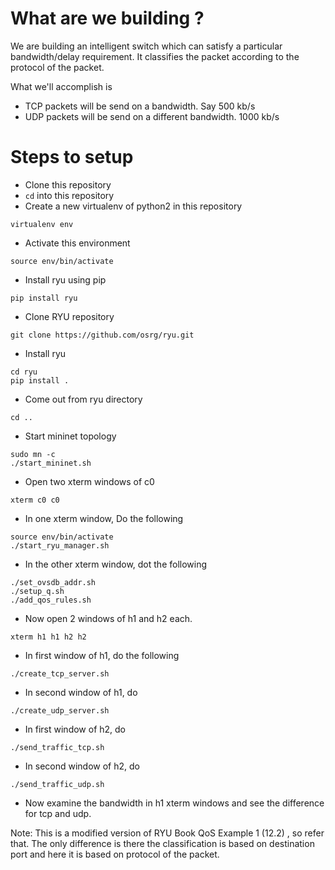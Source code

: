 # What are we building ?
We are building an intelligent switch which can satisfy a particular bandwidth/delay requirement. It classifies the packet according to the protocol of the packet.

What we'll accomplish is 
- TCP packets will be send on a bandwidth. Say 500 kb/s
- UDP packets will be send on a different bandwidth. 1000 kb/s

# Steps to setup
- Clone this repository
- `cd` into this repository
- Create a new virtualenv of python2 in this repository
```
virtualenv env
```
- Activate this environment
```
source env/bin/activate
```
- Install ryu using pip
```
pip install ryu
```
- Clone RYU repository
```
git clone https://github.com/osrg/ryu.git
```
- Install ryu
```
cd ryu
pip install .
```
- Come out from ryu directory
```
cd ..
```
- Start mininet topology
```
sudo mn -c
./start_mininet.sh
```
- Open two xterm windows of c0
```
xterm c0 c0 
```
- In one xterm window, Do the following
```
source env/bin/activate
./start_ryu_manager.sh
```
- In the other xterm window, dot the following
```
./set_ovsdb_addr.sh
./setup_q.sh
./add_qos_rules.sh
```
- Now open 2 windows of h1 and h2 each.
```
xterm h1 h1 h2 h2
```
- In first window of h1, do the following
```
./create_tcp_server.sh
```
- In second window of h1, do
```
./create_udp_server.sh
```
- In first window of h2, do
```
./send_traffic_tcp.sh
```
- In second window of h2, do
```
./send_traffic_udp.sh
```
- Now examine the bandwidth in h1 xterm windows and see the difference for tcp and udp.

Note: This is a modified version of RYU Book QoS Example 1 (12.2) , so refer that. The only difference is there the classification is based on destination port and here it is based on protocol of the packet.
